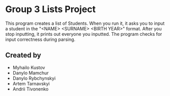 # Group 3 Lists Project
This program creates a list of Students. When you run it, it asks you to input a student in the "\<NAME> \<SURNAME> 
\<BIRTH YEAR>" format. After you stop inputting, it prints out everyone you inputted. The program checks for input
correctness during parsing.

## Created by
- Myhailo Kustov
- Danylo Mamchur
- Danylo Rybchynskyi
- Artem Tarnavskyi
- Andrii Tivonenko

